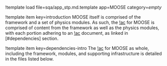 !template load file=sqa/app_stp.md.template app=MOOSE category=_empty_

!template item key=introduction
MOOSE itself is comprised of the framework and a set of physics modules. As such, the [!ac](STP)
for MOOSE is comprised of content from the framework as well as the physics modules, with each
portion adhering to an [!ac](STP) document, as linked in [#dependencies] section.

!template item key=dependencies-intro
The [!ac](STP) for MOOSE as whole, including the framework, modules, and supporting infrastructure
is detailed in the files listed below.
